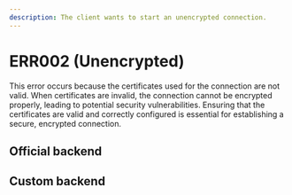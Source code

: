 ```yaml
---
description: The client wants to start an unencrypted connection.
---
```

# ERR002 (Unencrypted)
This error occurs because the certificates used for the connection are not valid. When certificates are invalid, the connection cannot be encrypted properly, leading to potential security vulnerabilities. Ensuring that the certificates are valid and correctly configured is essential for establishing a secure, encrypted connection.

## Official backend

## Custom backend